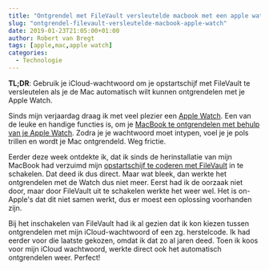 ```yaml
---
title: "Ontgrendel met FileVault versleutelde macbook met een apple watch"
slug: "ontgrendel-filevault-versleutelde-macbook-apple-watch"
date: 2019-01-23T21:05:00+01:00
author: Robert van Bregt
tags: [apple,mac,apple watch]
categories:
  - Technologie
---
```


**TL;DR**: Gebruik je iCloud-wachtwoord om je opstartschijf met FileVault te versleutelen als je de Mac automatisch wilt kunnen ontgrendelen met je Apple Watch. 

Sinds mijn verjaardag draag ik met veel plezier een [Apple Watch](https://apple.com/nl/watch). Een van de leuke en handige functies is, om je [MacBook te ontgrendelen met behulp van je Apple Watch](https://support.apple.com/nl-nl/HT206995). Zodra je je wachtwoord moet intypen, voel je je pols trillen en wordt je Mac ontgrendeld. Weg frictie. 

Eerder deze week ontdekte ik, dat ik sinds de herinstallatie van mijn MacBook had verzuimd mijn [opstartschijf te coderen met FileVault](https://support.apple.com/nl-nl/HT204837) in te schakelen. Dat deed ik dus direct. Maar wat bleek, dan werkte het ontgrendelen met de Watch dus niet meer. Eerst had ik de oorzaak niet door, maar door FileVault uit te schakelen werkte het weer wel. Het is on-Apple's dat dit niet samen werkt, dus er moest een oplossing voorhanden zijn. 

Bij het inschakelen van FileVault had ik al gezien dat ik kon kiezen tussen ontgrendelen met mijn iCloud-wachtwoord of een zg. herstelcode. Ik had eerder voor die laatste gekozen, omdat ik dat zo al jaren deed. Toen ik koos voor mijn iCloud wachtwoord, werkte direct ook het automatisch ontgrendelen weer. Perfect!
